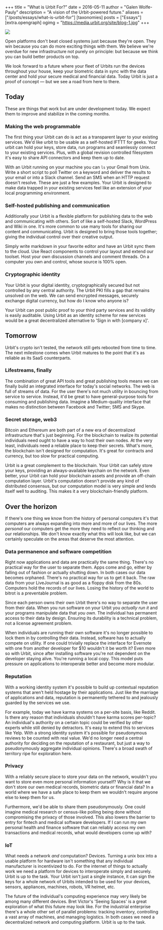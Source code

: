 +++
title = "What is Urbit For?"
date = 2016-05-11
author = "Galen Wolfe-Pauly"
description = "A vision of the Urbit-powered future."
aliases = ["/posts/essays/what-is-urbit-for"]
[taxonomies]
posts = ["Essays"]
[extra.opengraph]
ogimg = "https://media.urbit.org/site/blog-1.jpg"
+++

![](https://media.urbit.org/site/blog-1.jpg)

Open platforms don't beat closed systems just because they're open.
They win because you can do more exciting things with them.  We
believe we're overdue for new infrastructure not purely on principle:
but because we think you can build better products on top.

We look forward to a future where your fleet of Urbits run the devices
throughout your house, keep your biometric data in sync with the data
center and hold your secure medical and financial data.  Today Urbit
is just a proof of concept — but we see a road from here to there.

## Today

These are things that work but are under development today.  We expect
them to improve and stabilize in the coming months.

### Making the web programmable

The first thing your Urbit can do is act as a transparent layer to
your existing services.  We'd like urbit to be usable as a self-hosted
IFTTT for geeks.  Your urbit can hold your keys, store data, run
programs and seamlessly connect to your existing services.  Plus, with
a global revision controlled filesystem it's easy to share API
connectors and keep them up to date.

With an Urbit running on your machine you can `ls` your Gmail from
Unix.  Write a short script to poll Twitter on a keyword and deliver
the results to your email or into a Slack channel.  Send an SMS when
an HTTP request doesn't resolve.  These are just a few examples.  Your
Urbit is designed to make data trapped in your existing services feel
like an extension of your local programming environment.

### Self-hosted publishing and communication

Additionally your Urbit is a flexible platform for publishing data to
the web and communicating with others.  Sort of like a self-hosted
Slack, WordPress and Wiki in one.  It's more common to use many tools
for sharing our content and communicating.  Urbit is designed to bring
those tools together; giving the individual control over their
creative output.

Simply write markdown in your favorite editor and have an Urbit sync
them to the cloud.  Use React components to control your layout and
extend our toolset.  Host your own discussion channels and comment
threads.  On a computer you own and control, whose source is 100%
open.

### Cryptographic identity

Your Urbit is your digital identity, cryptographically secured but not
controlled by any central authority.  The Urbit PKI fills a gap that
remains unsolved on the web.  We can send encrypted messages, securely
exchange digital currency, but how do I know who anyone is?

Your Urbit can post public proof to your third party services and its
validity is easily auditable.  Using Urbit as an identity scheme for
new services would be a great decentralized alternative to 'Sign in
with [company x]'.

## Tomorrow

Urbit's crypto isn't tested, the network still gets rebooted from time
to time.  The next milestone comes when Urbit matures to the point
that it's as reliable as its SaaS counterparts.

### Lifestreams, finally

The combination of great API tools and great publishing tools means we
can finally build an integrated interface for today's social networks.
The web is full of streams of data.  For the user there's not much
utility in bouncing from service to service.  Instead, it'd be great
to have general-purpose tools for consuming and publishing data.
Imagine a Medium-quality interface that makes no distinction between
Facebook and Twitter; SMS and Skype.

### Secret storage, web3

Bitcoin and Ethereum are both part of a new era of decentralized
infrastructure that's just beginning.  For the blockchain to realize
its potential individuals need ought to have a way to host their own
nodes.  At the very least, individuals need a reliable place to keep
their secrets.  What's more, the blockchain isn't designed for
computation.  It's great for contracts and currency, but too slow for
practical computing.

Urbit is a great complement to the blockchain.  Your Urbit can safely
store your keys, providing an always-available keychain on the
network.  Even better, your Urbit can hold your blockchain assets and
provide an off-chain computation layer.  Urbit's computation doesn't
provide any kind of distributed consensus, but our computation model
is very simple and lends itself well to auditing.  This makes it a
very blockchain-friendly platform.

## Over the horizon

If there's one thing we know from the history of personal computers
it's that computers are always expanding into more and more of our
lives.  The more _personal_ our computers get the more they need to
reflect our thinking and our relationships.  We don't know exactly
what this will look like, but we can certainly speculate on the areas
that deserve the most attention.

### Data permanence and software competition

Right now applications and data are practically the same thing.
There's no practical way for the user to separate them.  Apps come and
go, either by falling out of fashion or actually shutting down.  In
both cases our data becomes orphaned.  There's no practical way for us
to get it back.  The raw data from your LiveJournal is as good as a
floppy disk from the 80s.  Computers hold the records of our lives.
Losing the history of the world to bitrot is a preventable problem.

Since each person owns their own Urbit there's no way to separate the
user from their data.  When you run software on your Urbit you
_actually run it_ and your programs manipulate data that _you own_.
The individual has permanent access to their data by design.  Ensuring
its durability is a technical problem, not a license agreement
problem.

When individuals are running their own software it's no longer
possible to lock them in by controlling their data.  Instead, software
has to actually compete on utility.  If one could trivially replace
the interface for Evernote with one from another developer for $10
wouldn't it be worth it?  Even more so with Urbit, since after
installing software you're not dependent on the developer staying
alive.  You're running a local copy.  This model puts pressure on
applications to interoperate better and become more modular.

### Reputation

With a working identity system it's possible to build up contextual
reputation systems that aren't held hostage by their applications.
Just like the marriage of applications and data, reputation is
permanently tethered to and jealously guarded by the services we use.

For example, today we have karma systems on a per-site basis, like
Reddit.  Is there any reason that individuals shouldn't have karma
scores per-topic?  An individual's authority on a certain topic could
be verified by other experts while still denied by detractors.  It's
easy to extend this to services like Yelp.  With a strong identity
system it's possible for pseudonymous reviews to be counted with real
value.  We'd no longer need a central authority for deciding on the
reputation of a restaurant, but just a way to pseudonymously aggregate
individual opinions.  There's a broad swath of territory ripe for
exploration here.

### Privacy

With a reliably secure place to store your data on the network,
wouldn't you want to store even more personal information yourself?
Why is it that we don't store our own medical records, biometric data
or financial data?  In a world where we have a safe place to keep them
we wouldn't require anyone else to keep them for us.

Furthermore, we'd be able to share them pseudonymously.  One could
imagine medical research or census-like polling being done without
compromising the privacy of those involved.  This also lowers the
barrier to entry for fintech and medical software developers.  If I
can run my own personal health and finance software that can reliably
access my own transactions and medical records, what would developers
come up with?

### IoT

What needs a network _and_ computation?  Devices.  Turning a unix box
into a usable platform for hardware isn't something that any
individual manufacturer is incentivized to do.  For the internet of
things to actually work we need a platform for devices to interoperate
simply and securely.  Urbit is up to the task.  Your Urbit isn't just
a single instance, it can sign the keys for a whole network of Urbits
intended to be used for your devices, sensors, appliances, machines,
robots, VR helmet, etc.

The future of the individual's computing experience may very likely be
among many different devices.  Bret Victor's 'Seeing Spaces' is a
great exploration of what this future may look like.  For the
industrial enterprise there's a whole other set of parallel problems:
tracking inventory, controlling a vast array of machines, and managing
logistics.  In both cases we need a decentralized network and
computing platform.  Urbit is up to the task.
